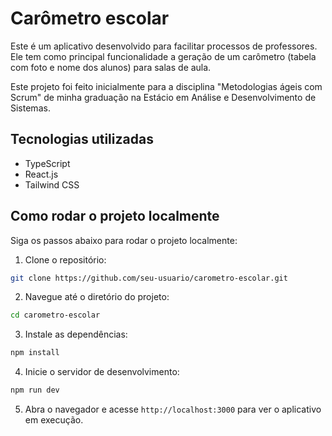 # Carômetro escolar

Este é um aplicativo desenvolvido para facilitar processos de professores. Ele tem como principal funcionalidade a geração de um carômetro (tabela com foto e nome dos alunos) para salas de aula.

Este projeto foi feito inicialmente para a disciplina "Metodologias ágeis com Scrum" de minha graduação na Estácio em Análise e Desenvolvimento de Sistemas.

## Tecnologias utilizadas

- TypeScript
- React.js
- Tailwind CSS

## Como rodar o projeto localmente

Siga os passos abaixo para rodar o projeto localmente:

1. Clone o repositório:

```bash
git clone https://github.com/seu-usuario/carometro-escolar.git
```

2. Navegue até o diretório do projeto:

```bash
cd carometro-escolar
```

3. Instale as dependências:

```bash
npm install
```

4. Inicie o servidor de desenvolvimento:

```bash
npm run dev
```

5. Abra o navegador e acesse `http://localhost:3000` para ver o aplicativo em execução.
